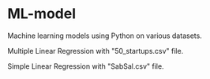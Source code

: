 # ML-model
Machine learning models using Python on various datasets.

Multiple Linear Regression with "50_startups.csv" file.

Simple Linear Regression with "SabSal.csv" file.
